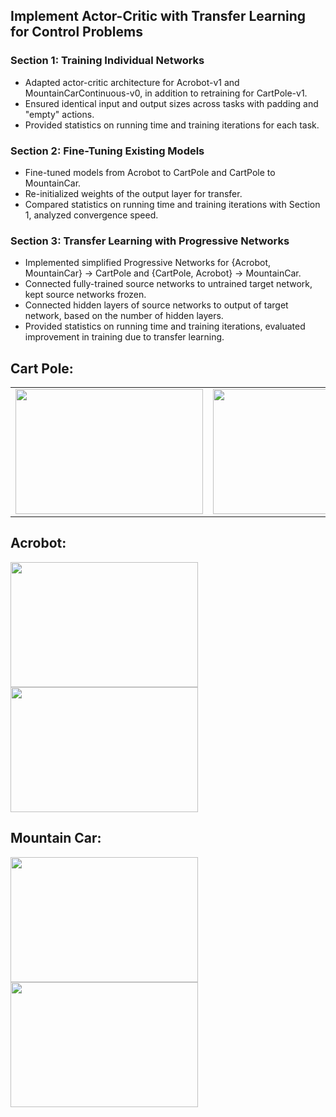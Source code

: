 ## Implement Actor-Critic with Transfer Learning for Control Problems

### Section 1: Training Individual Networks
- Adapted actor-critic architecture for Acrobot-v1 and MountainCarContinuous-v0, in addition to retraining for CartPole-v1.
- Ensured identical input and output sizes across tasks with padding and "empty" actions.
- Provided statistics on running time and training iterations for each task.

### Section 2: Fine-Tuning Existing Models
- Fine-tuned models from Acrobot to CartPole and CartPole to MountainCar.
- Re-initialized weights of the output layer for transfer.
- Compared statistics on running time and training iterations with Section 1, analyzed convergence speed.

### Section 3: Transfer Learning with Progressive Networks
- Implemented simplified Progressive Networks for {Acrobot, MountainCar} -> CartPole and {CartPole, Acrobot} -> MountainCar.
- Connected fully-trained source networks to untrained target network, kept source networks frozen.
- Connected hidden layers of source networks to output of target network, based on the number of hidden layers.
- Provided statistics on running time and training iterations, evaluated improvement in training due to transfer learning.

## Cart Pole:
<table>
  <tr>
    <td><img src="https://github.com/sagivantebi/Deep_Reinforcement_Learning-Final_Drill/assets/84729141/c7f460aa-8725-4220-b0f0-e7594c443e45" width="300" height="200"></td>
    <td><img src="https://github.com/sagivantebi/Deep_Reinforcement_Learning-Final_Drill/assets/84729141/08f7499e-9ec7-4938-89ea-f5d56d443fd8" width="300" height="200"></td>
  </tr>
</table>



## Acrobot:

<img src="https://github.com/sagivantebi/Deep_Reinforcement_Learning-Final_Drill/assets/84729141/e8aee2a8-3453-4d30-be60-86b5c4b5de6c" width="300" height="200"> <img src="https://github.com/sagivantebi/Deep_Reinforcement_Learning-Final_Drill/assets/84729141/838b7e64-99be-489c-a35d-e97b411c1c5d" width="300" height="200">

## Mountain Car:

<img src="https://github.com/sagivantebi/Deep_Reinforcement_Learning-Final_Drill/assets/84729141/a313242c-d063-41a4-9d99-17c904599f6c" width="300" height="200"> <img src="https://github.com/sagivantebi/Deep_Reinforcement_Learning-Final_Drill/assets/84729141/7078e424-3303-4216-86c1-bccd353ac3b1" width="300" height="200">

